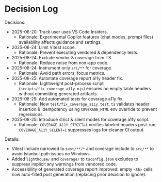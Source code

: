 # Decision Log

Decisions:

- 2025-08-20: Track user uses VS Code Insiders.
  - Rationale: Experimental Copilot features (chat modes, prompt files) availability affects guidance and settings.
- 2025-08-24: Limit Vitest scope.
  - Rationale: Prevent executing vendored & dependency tests.
- 2025-08-24: Exclude vendor & coverage from TS.
  - Rationale: Reduce noise from non-app code.
- 2025-08-24: Instrument only `src/**` for coverage.
  - Rationale: Avoid path errors; focus metrics.
- 2025-08-25: Automate coverage report a11y header fix.
  - Rationale: Lightweight post-process script (`scripts/fix_coverage_a11y.mjs`)
    ensures no empty table headers without committing generated artifacts.
- 2025-08-25: Add automated tests for coverage a11y fix.
  - Rationale: New `test/fix_coverage_a11y.test.ts` validates header insertion & idempotency using `COVERAGE_HTML` env override to prevent regressions.
- 2025-08-25: Introduce strict & silent modes for coverage a11y script.
  - Rationale: `COVERAGE_A11Y_STRICT=1` verifies labeled headers post-run; `COVERAGE_A11Y_SILENT=1` suppresses logs for cleaner CI output.

Details:

- Vitest include narrowed to `test/**/*` and coverage include to `src/**` to avoid Istanbul path issues on Windows.
- Added `lighthouse/` and `coverage/` to `tsconfig.json` excludes to suppress implicit any warnings from vendored code.
- Accessibility of generated coverage report improved: empty `<th>` cells now auto-filled post generation (replacing prior decision to ignore).
